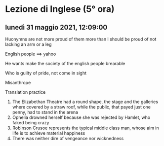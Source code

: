 

# Lezione di Inglese (5° ora)

## lunedì 31 maggio 2021, 12:09:00


Huonymns are not more proud of them more than I should be proud of not lacking an arm or a leg

English people $\implies$ yahoo

He wants make the society of the english people brearable


Who is guilty of pride, not come in sight


Misanthrope

Translation practice

1. The Elizabethan Theatre had a round shape, the stage and the galleries where covered by a straw roof, while the public, that payed just one penny, had to stand in the arena
2. Ophelia drowned herself because she was rejected by Hamlet, who faked being crazy
3. Robinson Crusoe represents the typical middle class man, whose aim in life is to achieve material happiness 
4. There was neither dire of vengeance nor wicknedness
<!--stackedit_data:
eyJoaXN0b3J5IjpbMTY0NjQ0NDYzOCwtMTMwMjA1OTk4Nyw4Nj
Y3MDYyMTEsMTcxMzcxNjU0MSwtMTcxNDMwMDU2N119
-->